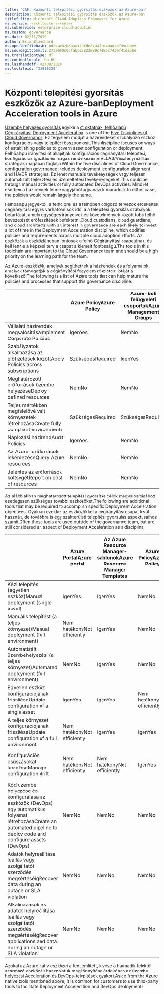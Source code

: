 ```yaml
---
title: 'CAF: Központi telepítési gyorsítás eszközök az Azure-ban'
description: Központi telepítési gyorsítás eszközök az Azure-ban
titleSuffix: Microsoft Cloud Adoption Framework for Azure
ms.service: architecture-center
ms.subservice: enterprise-cloud-adoption
ms.custom: governance
ms.date: 02/11/2019
author: BrianBlanchard
ms.openlocfilehash: 8d2cae87b8a3a11bfde87aafc04d4d2ef55cbbe9
ms.sourcegitcommit: 273e690c0cfabbc3822089c7d8bc743ef41d2b6e
ms.translationtype: MT
ms.contentlocale: hu-HU
ms.lasthandoff: 02/08/2019
ms.locfileid: "55899358"
---
```

# <a name="deployment-acceleration-tools-in-azure"></a><span data-ttu-id="d5113-103">Központi telepítési gyorsítás eszközök az Azure-ban</span><span class="sxs-lookup"><span data-stu-id="d5113-103">Deployment Acceleration tools in Azure</span></span>

<span data-ttu-id="d5113-104">[Üzembe helyezés gyorsítás](overview.md) egyike a [öt oktatnak, felhőalapú Cégirányítási](../governance-disciplines.md).</span><span class="sxs-lookup"><span data-stu-id="d5113-104">[Deployment Acceleration](overview.md) is one of the [Five Disciplines of Cloud Governance](../governance-disciplines.md).</span></span> <span data-ttu-id="d5113-105">Ez fegyelem módját a házirendeket szabályozó eszköz konfigurációs vagy telepítési összpontosít.</span><span class="sxs-lookup"><span data-stu-id="d5113-105">This discipline focuses on ways of establishing policies to govern asset configuration or deployment.</span></span> <span data-ttu-id="d5113-106">Felhőalapú irányítási öt állapítják konfigurációs cégirányítási telepítési, konfigurációs igazítás és magas rendelkezésre ÁLLÁS/Vészhelyreállítás stratégiák magában foglalja.</span><span class="sxs-lookup"><span data-stu-id="d5113-106">Within the five disciplines of Cloud Governance, configuration governance includes deployment, configuration alignment, and HA/DR strategies.</span></span> <span data-ttu-id="d5113-107">Ez lehet manuális tevékenységek vagy teljesen automatizált fejlesztési és üzemeltetési tevékenységeket.</span><span class="sxs-lookup"><span data-stu-id="d5113-107">This could be through manual activities or fully automated DevOps activities.</span></span> <span data-ttu-id="d5113-108">Mindkét esetben a házirendek lenne nagyjából ugyanazok maradnak.</span><span class="sxs-lookup"><span data-stu-id="d5113-108">In either case, the policies would remain largely the same.</span></span>

<span data-ttu-id="d5113-109">Felhőalapú jegyektől, a felhő őrei és a felhőben dolgozó tervezők érdekeltek cégirányítási egyes várhatóan sok időt a a telepítési gyorsítás szabályok betartását, amely egységes irányelvek és követelmények között több felhő bevezetését erőfeszítések befektetni.</span><span class="sxs-lookup"><span data-stu-id="d5113-109">Cloud custodians, cloud guardians, and cloud architects with an interest in governance are each likely to invest a lot of time in the Deployment Acceleration discipline, which codifies policies and requirements across multiple cloud adoption efforts.</span></span> <span data-ttu-id="d5113-110">Az eszközök a eszközláncban fontosak a felhő Cégirányítási csapatának, és kell lennie a képzési terv a csapat a kiemelt fontosságú.</span><span class="sxs-lookup"><span data-stu-id="d5113-110">The tools in this toolchain are important to the Cloud Governance team and should be a high priority on the learning path for the team.</span></span>

<span data-ttu-id="d5113-111">Az Azure-eszközök, amelyek segíthetnek a házirendek és a folyamatok, amelyek támogatják a cégirányítási fegyelem részletes listáját a következő:</span><span class="sxs-lookup"><span data-stu-id="d5113-111">The following is a list of Azure tools that can help mature the policies and processes that support this governance discipline.</span></span>

|  |<span data-ttu-id="d5113-112">Azure Policy</span><span class="sxs-lookup"><span data-stu-id="d5113-112">Azure Policy</span></span>  |<span data-ttu-id="d5113-113">Azure-beli felügyeleti csoportok</span><span class="sxs-lookup"><span data-stu-id="d5113-113">Azure Management Groups</span></span>  |<span data-ttu-id="d5113-114">Az Azure Resource Manager-sablonok</span><span class="sxs-lookup"><span data-stu-id="d5113-114">Azure Resource Manager Templates</span></span>  |<span data-ttu-id="d5113-115">Azure Blueprints</span><span class="sxs-lookup"><span data-stu-id="d5113-115">Azure Blueprints</span></span>  | <span data-ttu-id="d5113-116">Azure Resource Graph</span><span class="sxs-lookup"><span data-stu-id="d5113-116">Azure Resource Graph</span></span> | <span data-ttu-id="d5113-117">Azure Cost Management</span><span class="sxs-lookup"><span data-stu-id="d5113-117">Azure Cost Management</span></span> |
|---------|---------|---------|---------|---------|---------|---------|
|<span data-ttu-id="d5113-118">Vállalati házirendek megvalósítása</span><span class="sxs-lookup"><span data-stu-id="d5113-118">Implement Corporate Policies</span></span>     |<span data-ttu-id="d5113-119">Igen</span><span class="sxs-lookup"><span data-stu-id="d5113-119">Yes</span></span> |<span data-ttu-id="d5113-120">Nem</span><span class="sxs-lookup"><span data-stu-id="d5113-120">No</span></span>  |<span data-ttu-id="d5113-121">Nem</span><span class="sxs-lookup"><span data-stu-id="d5113-121">No</span></span>  |<span data-ttu-id="d5113-122">Nem</span><span class="sxs-lookup"><span data-stu-id="d5113-122">No</span></span> | <span data-ttu-id="d5113-123">Nem</span><span class="sxs-lookup"><span data-stu-id="d5113-123">No</span></span> |<span data-ttu-id="d5113-124">Nem</span><span class="sxs-lookup"><span data-stu-id="d5113-124">No</span></span> |
|<span data-ttu-id="d5113-125">Szabályzatok alkalmazása az előfizetések között</span><span class="sxs-lookup"><span data-stu-id="d5113-125">Apply Policies across subscriptions</span></span>     |<span data-ttu-id="d5113-126">Szükséges</span><span class="sxs-lookup"><span data-stu-id="d5113-126">Required</span></span> |<span data-ttu-id="d5113-127">Igen</span><span class="sxs-lookup"><span data-stu-id="d5113-127">Yes</span></span>  |<span data-ttu-id="d5113-128">Nem</span><span class="sxs-lookup"><span data-stu-id="d5113-128">No</span></span>  |<span data-ttu-id="d5113-129">Nem</span><span class="sxs-lookup"><span data-stu-id="d5113-129">No</span></span> | <span data-ttu-id="d5113-130">Nem</span><span class="sxs-lookup"><span data-stu-id="d5113-130">No</span></span> |<span data-ttu-id="d5113-131">Nem</span><span class="sxs-lookup"><span data-stu-id="d5113-131">No</span></span> |
|<span data-ttu-id="d5113-132">Meghatározott erőforrások üzembe helyezése</span><span class="sxs-lookup"><span data-stu-id="d5113-132">Deploy defined resources</span></span>     |<span data-ttu-id="d5113-133">Nem</span><span class="sxs-lookup"><span data-stu-id="d5113-133">No</span></span> |<span data-ttu-id="d5113-134">Nem</span><span class="sxs-lookup"><span data-stu-id="d5113-134">No</span></span>  |<span data-ttu-id="d5113-135">Igen</span><span class="sxs-lookup"><span data-stu-id="d5113-135">Yes</span></span>  |<span data-ttu-id="d5113-136">Nem</span><span class="sxs-lookup"><span data-stu-id="d5113-136">No</span></span> | <span data-ttu-id="d5113-137">Nem</span><span class="sxs-lookup"><span data-stu-id="d5113-137">No</span></span> |<span data-ttu-id="d5113-138">Nem</span><span class="sxs-lookup"><span data-stu-id="d5113-138">No</span></span> |
|<span data-ttu-id="d5113-139">Teljes mértékben megfelelővé vált környezetek létrehozása</span><span class="sxs-lookup"><span data-stu-id="d5113-139">Create fully compliant environments</span></span>      |<span data-ttu-id="d5113-140">Szükséges</span><span class="sxs-lookup"><span data-stu-id="d5113-140">Required</span></span> |<span data-ttu-id="d5113-141">Szükséges</span><span class="sxs-lookup"><span data-stu-id="d5113-141">Required</span></span>  |<span data-ttu-id="d5113-142">Szükséges</span><span class="sxs-lookup"><span data-stu-id="d5113-142">Required</span></span>  |<span data-ttu-id="d5113-143">Igen</span><span class="sxs-lookup"><span data-stu-id="d5113-143">Yes</span></span> | <span data-ttu-id="d5113-144">Nem</span><span class="sxs-lookup"><span data-stu-id="d5113-144">No</span></span> |<span data-ttu-id="d5113-145">Nem</span><span class="sxs-lookup"><span data-stu-id="d5113-145">No</span></span> |
|<span data-ttu-id="d5113-146">Naplózási házirend</span><span class="sxs-lookup"><span data-stu-id="d5113-146">Audit Policies</span></span>      |<span data-ttu-id="d5113-147">Igen</span><span class="sxs-lookup"><span data-stu-id="d5113-147">Yes</span></span> |<span data-ttu-id="d5113-148">Nem</span><span class="sxs-lookup"><span data-stu-id="d5113-148">No</span></span>  |<span data-ttu-id="d5113-149">Nem</span><span class="sxs-lookup"><span data-stu-id="d5113-149">No</span></span>  |<span data-ttu-id="d5113-150">Nem</span><span class="sxs-lookup"><span data-stu-id="d5113-150">No</span></span> | <span data-ttu-id="d5113-151">Nem</span><span class="sxs-lookup"><span data-stu-id="d5113-151">No</span></span> |<span data-ttu-id="d5113-152">Nem</span><span class="sxs-lookup"><span data-stu-id="d5113-152">No</span></span> |
|<span data-ttu-id="d5113-153">Az Azure-erőforrások lekérdezése</span><span class="sxs-lookup"><span data-stu-id="d5113-153">Query Azure resources</span></span>      |<span data-ttu-id="d5113-154">Nem</span><span class="sxs-lookup"><span data-stu-id="d5113-154">No</span></span> |<span data-ttu-id="d5113-155">Nem</span><span class="sxs-lookup"><span data-stu-id="d5113-155">No</span></span>  |<span data-ttu-id="d5113-156">Nem</span><span class="sxs-lookup"><span data-stu-id="d5113-156">No</span></span>  |<span data-ttu-id="d5113-157">Nem</span><span class="sxs-lookup"><span data-stu-id="d5113-157">No</span></span> |<span data-ttu-id="d5113-158">Igen</span><span class="sxs-lookup"><span data-stu-id="d5113-158">Yes</span></span> |<span data-ttu-id="d5113-159">Nem</span><span class="sxs-lookup"><span data-stu-id="d5113-159">No</span></span> |
|<span data-ttu-id="d5113-160">Jelentés az erőforrások költségét</span><span class="sxs-lookup"><span data-stu-id="d5113-160">Report on cost of resources</span></span>      |<span data-ttu-id="d5113-161">Nem</span><span class="sxs-lookup"><span data-stu-id="d5113-161">No</span></span> |<span data-ttu-id="d5113-162">Nem</span><span class="sxs-lookup"><span data-stu-id="d5113-162">No</span></span>  |<span data-ttu-id="d5113-163">Nem</span><span class="sxs-lookup"><span data-stu-id="d5113-163">No</span></span>  |<span data-ttu-id="d5113-164">Nem</span><span class="sxs-lookup"><span data-stu-id="d5113-164">No</span></span> |<span data-ttu-id="d5113-165">Nem</span><span class="sxs-lookup"><span data-stu-id="d5113-165">No</span></span> |<span data-ttu-id="d5113-166">Igen</span><span class="sxs-lookup"><span data-stu-id="d5113-166">Yes</span></span> |

<span data-ttu-id="d5113-167">Az alábbiakban meghatározott telepítési gyorsítás célok megvalósításához esetlegesen szükséges további eszközöket.</span><span class="sxs-lookup"><span data-stu-id="d5113-167">The following are additional tools that may be required to accomplish specific Deployment Acceleration objectives.</span></span> <span data-ttu-id="d5113-168">Gyakran ezekkel az eszközökkel a cégirányítási csapat kívül használt, de továbbra is egy szakterületi telepítési gyorsulás aspektusaihoz számít.</span><span class="sxs-lookup"><span data-stu-id="d5113-168">Often these tools are used outside of the governance team, but are still considered an aspect of Deployment Acceleration as a discipline.</span></span>

|  |<span data-ttu-id="d5113-169">Azure Portal</span><span class="sxs-lookup"><span data-stu-id="d5113-169">Azure portal</span></span>  |<span data-ttu-id="d5113-170">Az Azure Resource Manager-sablonok</span><span class="sxs-lookup"><span data-stu-id="d5113-170">Azure Resource Manager Templates</span></span>  |<span data-ttu-id="d5113-171">Azure Policy</span><span class="sxs-lookup"><span data-stu-id="d5113-171">Azure Policy</span></span>  | <span data-ttu-id="d5113-172">Azure DevOps</span><span class="sxs-lookup"><span data-stu-id="d5113-172">Azure DevOps</span></span> | <span data-ttu-id="d5113-173">Azure Backup</span><span class="sxs-lookup"><span data-stu-id="d5113-173">Azure Backup</span></span> | <span data-ttu-id="d5113-174">Azure Site Recovery</span><span class="sxs-lookup"><span data-stu-id="d5113-174">Azure Site Recovery</span></span> |
|---------|---------|---------|---------|---------|---------|---------|
|<span data-ttu-id="d5113-175">Kézi telepítés (egyetlen eszköz)</span><span class="sxs-lookup"><span data-stu-id="d5113-175">Manual deployment (single asset)</span></span>     | <span data-ttu-id="d5113-176">Igen</span><span class="sxs-lookup"><span data-stu-id="d5113-176">Yes</span></span> | <span data-ttu-id="d5113-177">Igen</span><span class="sxs-lookup"><span data-stu-id="d5113-177">Yes</span></span>  | <span data-ttu-id="d5113-178">Nem</span><span class="sxs-lookup"><span data-stu-id="d5113-178">No</span></span>  | <span data-ttu-id="d5113-179">Nem hatékony</span><span class="sxs-lookup"><span data-stu-id="d5113-179">Not efficiently</span></span> | <span data-ttu-id="d5113-180">Nem</span><span class="sxs-lookup"><span data-stu-id="d5113-180">No</span></span> | <span data-ttu-id="d5113-181">Igen</span><span class="sxs-lookup"><span data-stu-id="d5113-181">Yes</span></span> |
|<span data-ttu-id="d5113-182">Manuális telepítést (a teljes környezet)</span><span class="sxs-lookup"><span data-stu-id="d5113-182">Manual deployment (full environment)</span></span>     | <span data-ttu-id="d5113-183">Nem hatékony</span><span class="sxs-lookup"><span data-stu-id="d5113-183">Not efficiently</span></span> | <span data-ttu-id="d5113-184">Igen</span><span class="sxs-lookup"><span data-stu-id="d5113-184">Yes</span></span> | <span data-ttu-id="d5113-185">Nem</span><span class="sxs-lookup"><span data-stu-id="d5113-185">No</span></span>  | <span data-ttu-id="d5113-186">Nem hatékony</span><span class="sxs-lookup"><span data-stu-id="d5113-186">Not efficiently</span></span> | <span data-ttu-id="d5113-187">Nem</span><span class="sxs-lookup"><span data-stu-id="d5113-187">No</span></span> | <span data-ttu-id="d5113-188">Igen</span><span class="sxs-lookup"><span data-stu-id="d5113-188">Yes</span></span> |
|<span data-ttu-id="d5113-189">Automatizált üzembehelyezési (a teljes környezet)</span><span class="sxs-lookup"><span data-stu-id="d5113-189">Automated deployment (full environment)</span></span>     | <span data-ttu-id="d5113-190">Nem</span><span class="sxs-lookup"><span data-stu-id="d5113-190">No</span></span>  | <span data-ttu-id="d5113-191">Igen</span><span class="sxs-lookup"><span data-stu-id="d5113-191">Yes</span></span>  | <span data-ttu-id="d5113-192">Nem</span><span class="sxs-lookup"><span data-stu-id="d5113-192">No</span></span>  | <span data-ttu-id="d5113-193">Igen</span><span class="sxs-lookup"><span data-stu-id="d5113-193">Yes</span></span>  | <span data-ttu-id="d5113-194">Nem</span><span class="sxs-lookup"><span data-stu-id="d5113-194">No</span></span> | <span data-ttu-id="d5113-195">Igen</span><span class="sxs-lookup"><span data-stu-id="d5113-195">Yes</span></span> |
|<span data-ttu-id="d5113-196">Egyetlen eszköz konfigurációjának frissítése</span><span class="sxs-lookup"><span data-stu-id="d5113-196">Update configuration of a single asset</span></span>     | <span data-ttu-id="d5113-197">Igen</span><span class="sxs-lookup"><span data-stu-id="d5113-197">Yes</span></span> | <span data-ttu-id="d5113-198">Igen</span><span class="sxs-lookup"><span data-stu-id="d5113-198">Yes</span></span> | <span data-ttu-id="d5113-199">Nem hatékony</span><span class="sxs-lookup"><span data-stu-id="d5113-199">Not efficiently</span></span> | <span data-ttu-id="d5113-200">Nem hatékony</span><span class="sxs-lookup"><span data-stu-id="d5113-200">Not efficiently</span></span> | <span data-ttu-id="d5113-201">Nem</span><span class="sxs-lookup"><span data-stu-id="d5113-201">No</span></span> | <span data-ttu-id="d5113-202">Igen – a replikáció során</span><span class="sxs-lookup"><span data-stu-id="d5113-202">Yes - during replication</span></span> |
|<span data-ttu-id="d5113-203">A teljes környezet konfigurációjának frissítése</span><span class="sxs-lookup"><span data-stu-id="d5113-203">Update configuration of a full environment</span></span>     | <span data-ttu-id="d5113-204">Nem hatékony</span><span class="sxs-lookup"><span data-stu-id="d5113-204">Not efficiently</span></span> | <span data-ttu-id="d5113-205">Igen</span><span class="sxs-lookup"><span data-stu-id="d5113-205">Yes</span></span> | <span data-ttu-id="d5113-206">Igen</span><span class="sxs-lookup"><span data-stu-id="d5113-206">Yes</span></span> | <span data-ttu-id="d5113-207">Igen</span><span class="sxs-lookup"><span data-stu-id="d5113-207">Yes</span></span>  | <span data-ttu-id="d5113-208">Nem</span><span class="sxs-lookup"><span data-stu-id="d5113-208">No</span></span> | <span data-ttu-id="d5113-209">Igen – a replikáció során</span><span class="sxs-lookup"><span data-stu-id="d5113-209">Yes - during replication</span></span> |
|<span data-ttu-id="d5113-210">Konfigurációs csúszásokat kezelése</span><span class="sxs-lookup"><span data-stu-id="d5113-210">Manage configuration drift</span></span>     | <span data-ttu-id="d5113-211">Nem hatékony</span><span class="sxs-lookup"><span data-stu-id="d5113-211">Not efficiently</span></span> | <span data-ttu-id="d5113-212">Nem hatékony</span><span class="sxs-lookup"><span data-stu-id="d5113-212">Not efficiently</span></span> | <span data-ttu-id="d5113-213">Igen</span><span class="sxs-lookup"><span data-stu-id="d5113-213">Yes</span></span>  | <span data-ttu-id="d5113-214">Igen</span><span class="sxs-lookup"><span data-stu-id="d5113-214">Yes</span></span>  | <span data-ttu-id="d5113-215">Nem</span><span class="sxs-lookup"><span data-stu-id="d5113-215">No</span></span> | <span data-ttu-id="d5113-216">Igen – a replikáció során</span><span class="sxs-lookup"><span data-stu-id="d5113-216">Yes - during replication</span></span> |
|<span data-ttu-id="d5113-217">Kód üzembe helyezése és konfigurálása az eszközök (DevOps) egy automatikus folyamat létrehozása</span><span class="sxs-lookup"><span data-stu-id="d5113-217">Create an automated pipeline to deploy code and configure assets (DevOps)</span></span>     | <span data-ttu-id="d5113-218">Nem</span><span class="sxs-lookup"><span data-stu-id="d5113-218">No</span></span> | <span data-ttu-id="d5113-219">Nem</span><span class="sxs-lookup"><span data-stu-id="d5113-219">No</span></span> | <span data-ttu-id="d5113-220">Nem</span><span class="sxs-lookup"><span data-stu-id="d5113-220">No</span></span> | <span data-ttu-id="d5113-221">Igen</span><span class="sxs-lookup"><span data-stu-id="d5113-221">Yes</span></span> | <span data-ttu-id="d5113-222">Nem</span><span class="sxs-lookup"><span data-stu-id="d5113-222">No</span></span> | <span data-ttu-id="d5113-223">Nem</span><span class="sxs-lookup"><span data-stu-id="d5113-223">No</span></span> |
|<span data-ttu-id="d5113-224">Adatok helyreállítása leállás vagy szolgáltatói szerződés megsértéséig</span><span class="sxs-lookup"><span data-stu-id="d5113-224">Recover data during an outage or SLA violation</span></span>     | <span data-ttu-id="d5113-225">Nem</span><span class="sxs-lookup"><span data-stu-id="d5113-225">No</span></span> | <span data-ttu-id="d5113-226">Nem</span><span class="sxs-lookup"><span data-stu-id="d5113-226">No</span></span> | <span data-ttu-id="d5113-227">Nem</span><span class="sxs-lookup"><span data-stu-id="d5113-227">No</span></span> | <span data-ttu-id="d5113-228">Igen</span><span class="sxs-lookup"><span data-stu-id="d5113-228">Yes</span></span> | <span data-ttu-id="d5113-229">Igen</span><span class="sxs-lookup"><span data-stu-id="d5113-229">Yes</span></span> | <span data-ttu-id="d5113-230">Igen</span><span class="sxs-lookup"><span data-stu-id="d5113-230">Yes</span></span> |
|<span data-ttu-id="d5113-231">Alkalmazások és adatok helyreállítása leállás vagy szolgáltatói szerződés megsértéséig</span><span class="sxs-lookup"><span data-stu-id="d5113-231">Recover applications and data during an outage or SLA violation</span></span>     | <span data-ttu-id="d5113-232">Nem</span><span class="sxs-lookup"><span data-stu-id="d5113-232">No</span></span> | <span data-ttu-id="d5113-233">Nem</span><span class="sxs-lookup"><span data-stu-id="d5113-233">No</span></span> | <span data-ttu-id="d5113-234">Nem</span><span class="sxs-lookup"><span data-stu-id="d5113-234">No</span></span> | <span data-ttu-id="d5113-235">Igen</span><span class="sxs-lookup"><span data-stu-id="d5113-235">Yes</span></span> | <span data-ttu-id="d5113-236">Nem</span><span class="sxs-lookup"><span data-stu-id="d5113-236">No</span></span> | <span data-ttu-id="d5113-237">Igen</span><span class="sxs-lookup"><span data-stu-id="d5113-237">Yes</span></span> |

<span data-ttu-id="d5113-238">Azokat az Azure natív eszközei a fent említett, kivéve a harmadik felektől származó eszközök használatuk megkönnyítése érdekében az üzembe helyezési Acceleration és DevOps-telepítések gyakori.</span><span class="sxs-lookup"><span data-stu-id="d5113-238">Aside from the Azure native tools mentioned above, it is common for customers to use third-party tools to facilitate Deployment Acceleration and DevOps deployments.</span></span>
